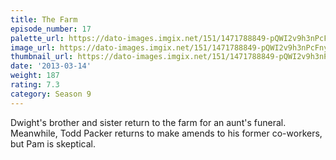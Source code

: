 ```yaml
---
title: The Farm
episode_number: 17
palette_url: https://dato-images.imgix.net/151/1471788849-pQWI2v9h3nPcFnyyisFnWU9XP9F.jpg?ixlib=rb-1.1.0&ch=DPR%2CWidth&auto=enhance&palette=json
image_url: https://dato-images.imgix.net/151/1471788849-pQWI2v9h3nPcFnyyisFnWU9XP9F.jpg?ixlib=rb-1.1.0&ch=DPR%2CWidth&auto=compress%2Cformat&w=500
thumbnail_url: https://dato-images.imgix.net/151/1471788849-pQWI2v9h3nPcFnyyisFnWU9XP9F.jpg?ixlib=rb-1.1.0&ch=DPR%2CWidth&auto=enhance&w=500&h=280&fit=crop&fm=jpg
date: '2013-03-14'
weight: 187
rating: 7.3
category: Season 9
---
```


Dwight's brother and sister return to the farm for an aunt's funeral. Meanwhile, Todd Packer returns to make amends to his former co-workers, but Pam is skeptical.